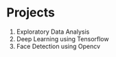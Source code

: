 # Projects
 1. Exploratory Data Analysis 
 2. Deep Learning using Tensorflow
 4. Face Detection using Opencv
